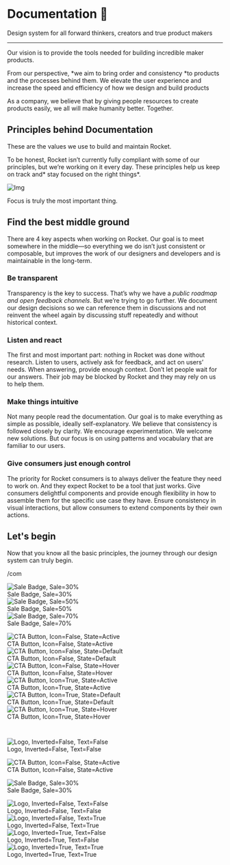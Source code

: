 
# Documentation 🚀

Design system for all forward thinkers, creators and true product makers

---

Our vision is to provide the tools needed for building incredible maker products.

From our perspective, *we aim to bring order and consistency *to products and the processes behind them. We elevate the user experience and increase the speed and efficiency of how we design and build products

As a company, we believe that by giving people resources to create products easily, we all will make humanity better. Together.

## Principles behind Documentation

These are the values we use to build and maintain Rocket.

To be honest, Rocket isn’t currently fully compliant with some of our principles, but we’re working on it every day. These principles help us keep on track and* stay focused on the right things*.

![Img](https://studio-assets.supernova.io/design-systems/14533/9289758a-6300-472a-bbc6-a57098081abf.jpeg)

Focus is truly the most important thing.

## Find the best middle ground

There are 4 key aspects when working on Rocket. Our goal is to meet somewhere in the middle—so everything we do isn’t just consistent or composable, but improves the work of our designers and developers and is maintainable in the long-term.

### Be transparent

Transparency is the key to success. That’s why we have a *public roadmap and open feedback channels*. But we’re trying to go further. We document our design decisions so we can reference them in discussions and not reinvent the wheel again by discussing stuff repeatedly and without historical context.

### Listen and react

The first and most important part: nothing in Rocket was done without research. Listen to users, actively ask for feedback, and act on users’ needs. When answering, provide enough context. Don’t let people wait for our answers. Their job may be blocked by Rocket and they may rely on us to help them.

### Make things intuitive

Not many people read the documentation. Our goal is to make everything as simple as possible, ideally self-explanatory. We believe that consistency is followed closely by clarity. We encourage experimentation. We welcome new solutions. But our focus is on using patterns and vocabulary that are familiar to our users.

### Give consumers just enough control

The priority for Rocket consumers is to always deliver the feature they need to work on. And they expect Rocket to be a tool that just works. Give consumers delightful components and provide enough flexibility in how to assemble them for the specific use case they have. Ensure consistency in visual interactions, but allow consumers to extend components by their own actions.

## Let's begin

Now that you know all the basic principles, the journey through our design system can truly begin.

/com

  
![Sale Badge, Sale=30%](https://studio-assets.supernova.io/design-systems/14533/0b5eb417-d4d8-4433-af99-f5d88ceca38a.png)  
Sale Badge, Sale=30%  
![Sale Badge, Sale=50%](https://studio-assets.supernova.io/design-systems/14533/6ceb9468-c9f1-4b01-9889-92c64f37872f.png)  
Sale Badge, Sale=50%  
![Sale Badge, Sale=70%](https://studio-assets.supernova.io/design-systems/14533/2d8d7eb6-6be2-4665-bc02-01dddd62d950.png)  
Sale Badge, Sale=70%  


  
![CTA Button, Icon=False, State=Active](https://studio-assets.supernova.io/design-systems/14533/763826c4-c8c0-45a4-9e2a-7d2673518d54.png)  
CTA Button, Icon=False, State=Active  
![CTA Button, Icon=False, State=Default](https://studio-assets.supernova.io/design-systems/14533/436d2a85-6f18-4e3e-bb0f-9d7f5e96525b.png)  
CTA Button, Icon=False, State=Default  
![CTA Button, Icon=False, State=Hover](https://studio-assets.supernova.io/design-systems/14533/47d8e32f-48ea-41a8-b029-bb1da67342e4.png)  
CTA Button, Icon=False, State=Hover  
![CTA Button, Icon=True, State=Active](https://studio-assets.supernova.io/design-systems/14533/10ecc338-2cce-4d8c-8631-132d634bd3c7.png)  
CTA Button, Icon=True, State=Active  
![CTA Button, Icon=True, State=Default](https://studio-assets.supernova.io/design-systems/14533/40e27f7c-e2fe-41f1-ae21-3cb4ad13e99c.png)  
CTA Button, Icon=True, State=Default  
![CTA Button, Icon=True, State=Hover](https://studio-assets.supernova.io/design-systems/14533/1a0323c2-6a2e-445c-b007-21c5e1f2a54c.png)  
CTA Button, Icon=True, State=Hover  


```javascript  
  
```

  
![Logo, Inverted=False, Text=False](https://studio-assets.supernova.io/design-systems/14533/c5897f14-2995-48d1-89c6-906b3a0357cd.png)  
Logo, Inverted=False, Text=False  


  
  


  
![CTA Button, Icon=False, State=Active](https://studio-assets.supernova.io/design-systems/14533/763826c4-c8c0-45a4-9e2a-7d2673518d54.png)  
CTA Button, Icon=False, State=Active  


  
![Sale Badge, Sale=30%](https://studio-assets.supernova.io/design-systems/14533/0b5eb417-d4d8-4433-af99-f5d88ceca38a.png)  
Sale Badge, Sale=30%  


  
![Logo, Inverted=False, Text=False](https://studio-assets.supernova.io/design-systems/14533/c5897f14-2995-48d1-89c6-906b3a0357cd.png)  
Logo, Inverted=False, Text=False  
![Logo, Inverted=False, Text=True](https://studio-assets.supernova.io/design-systems/14533/950db969-ee0c-4e77-919b-4b8cb1b3d070.png)  
Logo, Inverted=False, Text=True  
![Logo, Inverted=True, Text=False](https://studio-assets.supernova.io/design-systems/14533/c5191b7c-0163-417f-b0de-6c6f4f7602b3.png)  
Logo, Inverted=True, Text=False  
![Logo, Inverted=True, Text=True](https://studio-assets.supernova.io/design-systems/14533/d9a8ab45-2c29-45c1-8664-2f8bf44eb70c.png)  
Logo, Inverted=True, Text=True  
